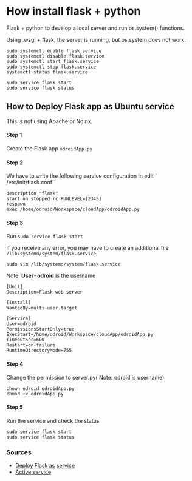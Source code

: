 # How install flask + python

Flask + python to develop a local server and run os.system() functions.

Using .wsgi + flask, the server is running, but os.system does not work.

```
sudo systemctl enable flask.service
sudo systemctl disable flask.service
sudo systemctl start flask.service
sudo systemctl stop flask.service
systemctl status flask.service

sudo service flask start
sudo service flask status
```

## How to Deploy Flask app as Ubuntu service

This is not using Apache or Nginx.
#### Step 1

Create the Flask app ``odroidApp.py``

#### Step 2

We have to write the following service configuration in edit ` /etc/init/flask.conf``

```
description "flask"
start on stopped rc RUNLEVEL=[2345]
respawn
exec /home/odroid/Workspace/cloudApp/odroidApp.py
```

#### Step 3
Run
``sudo service flask start``

If you receive any error, you may have to create an additional file ``/lib/systemd/system/flask.service``

``sudo vim /lib/systemd/system/flask.service``

Note: **User=odroid** is the username

```
[Unit]
Description=Flask web server

[Install]
WantedBy=multi-user.target

[Service]
User=odroid
PermissionsStartOnly=true
ExecStart=/home/odroid/Workspace/cloudApp/odroidApp.py
TimeoutSec=600
Restart=on-failure
RuntimeDirectoryMode=755
```
#### Step 4
Change the permission to server.py( Note: odroid is username)
```
chown odroid odroidApp.py
chmod +x odroidApp.py
```
#### Step 5
Run the service and check the status
```
sudo service flask start
sudo service flask status
```

### Sources
- [Deploy Flask as service](https://medium.com/@manivannan_data/how-to-deploy-the-flask-app-as-ubuntu-service-399c0adf3606)
- [Active service](https://better-coding.com/autostart-how-to-run-a-service-on-linux-boot-time-using-systemd/)

